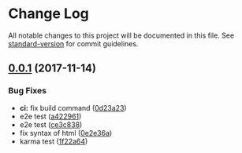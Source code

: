 # Change Log

All notable changes to this project will be documented in this file. See [standard-version](https://github.com/conventional-changelog/standard-version) for commit guidelines.

<a name="0.0.1"></a>
## [0.0.1](https://github.com/chaiwutmaneechot/profile/compare/v0.0.1-0...v0.0.1) (2017-11-14)


### Bug Fixes

* **ci:** fix build command ([0d23a23](https://github.com/chaiwutmaneechot/profile/commit/0d23a23))
* e2e test ([a422961](https://github.com/chaiwutmaneechot/profile/commit/a422961))
* e2e test ([ce3c838](https://github.com/chaiwutmaneechot/profile/commit/ce3c838))
* fix syntax of html ([0e2e36a](https://github.com/chaiwutmaneechot/profile/commit/0e2e36a))
* karma test ([1f22a64](https://github.com/chaiwutmaneechot/profile/commit/1f22a64))


